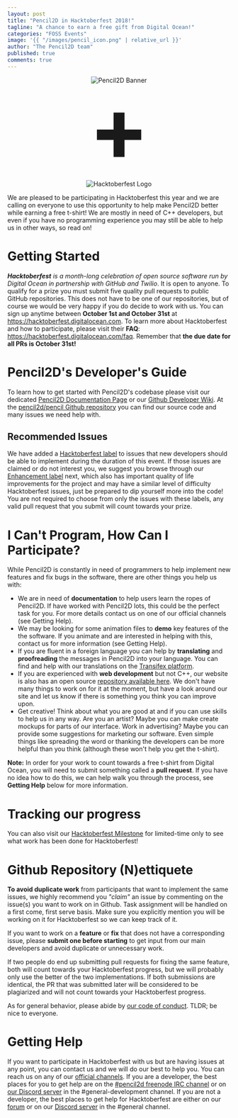```yaml
---
layout: post
title: "Pencil2D in Hacktoberfest 2018!"
tagline: "A chance to earn a free gift from Digital Ocean!"
categories: "FOSS Events"
image: '{{ "/images/pencil_icon.png" | relative_url }}'
author: "The Pencil2D team"
published: true
comments: true
---
```


<div style="text-align: center;">
  <img style="display:inline-block;" src="{{ "/images/pencil2d_horizontal_banner_1024x256_trans.png" | relative_url }}" alt="Pencil2D Banner"><br>
  <strong style="text-align:center;line-height:1;font-size:200px;display:block">+</strong><br>
  <img style="display:inline-block;" src="{{ "/images/hacktoberfest-2018.png" | relative_url }}" alt="Hacktoberfest Logo">
</div>

We are pleased to be participating in Hacktoberfest this year and we are calling on everyone to use this opportunity to help make Pencil2D better while earning a free t-shirt! We are mostly in need of C++ developers, but even if you have no programming experience you may still be able to help us in other ways, so read on!

# Getting Started

_**Hacktoberfest** is a month-long celebration of open source software run by Digital Ocean in partnership with GitHub and Twilio_. It is open to anyone. To qualify for a prize you must submit five quality pull requests to public GitHub repositories. This does not have to be one of our repositories, but of course we would be very happy if you do decide to work with us.
You can sign up anytime between **October 1st and October 31st** at https://hacktoberfest.digitalocean.com. To learn more about Hacktoberfest and how to participate, please visit their **FAQ**: https://hacktoberfest.digitalocean.com/faq. Remember that **the due date for all PRs is October 31st!**

# Pencil2D's Developer's Guide

To learn how to get started with Pencil2D's codebase please visit our dedicated [Pencil2D Documentation Page](https://www.pencil2d.org/pencil-docs/docs/) or our [Github Developer Wiki](https://github.com/pencil2d/pencil/wiki).
At the [pencil2d/pencil Github repository](https://github.com/pencil2d/pencil/) you can find our source code and many issues we need help with.

## Recommended Issues

We have added a [Hacktoberfest label](https://github.com/pencil2d/pencil/issues?q=is%3Aissue+is%3Aopen+label%3Ahacktoberfest) to issues that new developers should be able to implement during the duration of this event. If those issues are claimed or do not interest you, we suggest you browse through our [Enhancement label](https://github.com/pencil2d/pencil/labels/enhancement) next, which also has important quality of life improvements for the project and may have a similar level of difficulty Hacktoberfest issues, just be prepared to dip yourself more into the code! You are not required to choose from only the issues with these labels, any valid pull request that you submit will count towards your prize.

# I Can't Program, How Can I Participate?

While Pencil2D is constantly in need of programmers to help implement new features and fix bugs in the software, there are other things you help us with:
- We are in need of **documentation** to help users learn the ropes of Pencil2D. If have worked with Pencil2D lots, this could be the perfect task for you. For more details contact us on one of our official channels (see Getting Help).
- We may be looking for some animation files to **demo** key features of the the software. If you animate and are interested in helping with this, contact us for more information (see Getting Help).
- If you are fluent in a foreign language you can help by **translating** and **proofreading** the messages in Pencil2D into your language. You can find and help with our translations on the [Transifex platform](https://www.transifex.com/pencil2d/pencil2d/).
- If you are experienced with **web development** but not C++, our website is also has an open source [repository available here](https://github.com/pencil2d/pencil2d.github.io). We don't have many things to work on for it at the moment, but have a look around our site and let us know if there is something you think you can improve upon.
- Get creative! Think about what you are good at and if you can use skills to help us in any way. Are you an artist? Maybe you can make create mockups for parts of our interface. Work in advertising? Maybe you can provide some suggestions for marketing our software. Even simple things like spreading the word or thanking the developers can be more helpful than you think (although these won't help you get the t-shirt).

**Note:** In order for your work to count towards a free t-shirt from Digital Ocean, you will need to submit something called a **pull request**. If you have no idea how to do this, we can help walk you through the process, see **Getting Help** below for more information.

# Tracking our progress

You can also visit our [Hacktoberfest Milestone](https://github.com/pencil2d/pencil/milestone/7) for limited-time only to see what work has been done for Hacktoberfest!

# Github Repository (N)ettiquete

**To avoid duplicate work** from participants that want to implement the same issues, we highly recommend you _"claim"_ an issue by commenting on the issue(s) you want to work on in Github. Task assignment will be handled on a first come, first serve basis. Make sure you explicitly mention you will be working on it for Hacktoberfest so we can keep track of it.

If you want to work on a **feature** or **fix** that does not have a corresponding issue, please **submit one before starting** to get input from our main developers and avoid duplicate or unnecessary work.

If two people do end up submitting pull requests for fixing the same feature, both will count towards your Hacktoberfest progress, but we will probably only use the better of the two implementations. If both submissions are identical, the PR that was submitted later will be considered to be plagiarized and will not count towards your Hacktoberfest progress.

As for general behavior, please abide by [our code of conduct](https://github.com/pencil2d/pencil/blob/master/CODE_OF_CONDUCT.md). TLDR; be nice to everyone.

# Getting Help

If you want to participate in Hacktoberfest with us but are having issues at any point, you can contact us and we will do our best to help you. You can reach us on any of our [official channels](https://www.pencil2d.org/community/). If you are a developer, the best places for you to get help are on the [#pencil2d freenode IRC channel](https://webchat.freenode.net/?channels=#pencil2d) or on [our Discord server](https://discord.gg/8FxdV2g) in the #general-development channel. If you are not a developer, the best places to get help for Hacktoberfest are either on our [forum](https://discuss.pencil2d.org) or on our [Discord server](https://discord.gg/8FxdV2g) in the #general channel.

